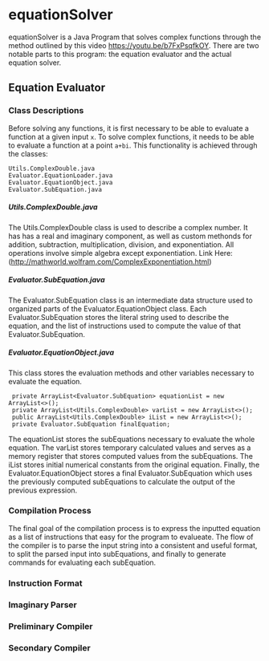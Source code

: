 # equationSolver
equationSolver is a Java Program that solves complex functions through the method outlined by this video https://youtu.be/b7FxPsqfkOY. There are two notable parts to this program: the equation evaluator and the actual equation solver.

## Equation Evaluator
### Class Descriptions
Before solving any functions, it is first necessary to be able to evaluate a function at a given input ```x```. To solve complex functions, it needs to be able to evaluate a function at a point ```a+bi```. This functionality is achieved through the classes: 
```
Utils.ComplexDouble.java
Evaluator.EquationLoader.java
Evaluator.EquationObject.java
Evaluator.SubEquation.java
```

##### Utils.ComplexDouble.java
The Utils.ComplexDouble class is used to describe a complex number. It has has a real and imaginary component, as well as custom methonds for addition, subtraction, multiplication, division, and exponentiation. All operations involve simple algebra except exponentiation. Link Here: (http://mathworld.wolfram.com/ComplexExponentiation.html)

##### Evaluator.SubEquation.java
The Evaluator.SubEquation class is an intermediate data structure used to organized parts of the Evaluator.EquationObject class. Each Evaluator.SubEquation stores the literal string used to describe the equation, and the list of instructions used to compute the value of that Evaluator.SubEquation. 

##### Evaluator.EquationObject.java
This class stores the evaluation methods and other variables necessary to evaluate the equation. 
```
 private ArrayList<Evaluator.SubEquation> equationList = new ArrayList<>();
 private ArrayList<Utils.ComplexDouble> varList = new ArrayList<>();
 public ArrayList<Utils.ComplexDouble> iList = new ArrayList<>();
 private Evaluator.SubEquation finalEquation;
```
The equationList stores the subEquations necessary to evaluate the whole equation. The varList stores temporary calculated values and serves as a memory register that stores computed values from the subEquations. The iList stores initial numerical constants from the original equation. Finally, the Evaluator.EquationObject stores a final Evaluator.SubEquation which uses the previously computed subEquations to calculate the output of the previous expression. 

### Compilation Process
The final goal of the compilation process is to express the inputted equation as a list of instructions that easy for the program to evalueate. The flow of the compiler is to parse the input string into a consistent and useful format, to split the parsed input into subEquations, and finally to generate commands for evaluating each subEquation. 

### Instruction Format

### Imaginary Parser

### Preliminary Compiler

### Secondary Compiler
